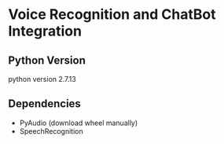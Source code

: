 # Voice Recognition and ChatBot Integration

## Python Version ##
python version 2.7.13

## Dependencies ##
+ PyAudio (download wheel manually)
+ SpeechRecognition
